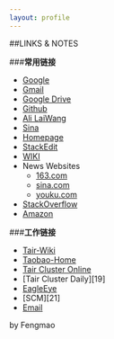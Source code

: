```yaml
---
layout: profile
---
```


##LINKS & NOTES

###**常用链接**
- [Google][2]
- [Gmail][3]
- [Google Drive][4]
- [Github][5]
- [Ali LaiWang][13]
- [Sina][6]
- [Homepage][7]
- [StackEdit][14]
- [WIKI][15]
- News Websites
  * [163.com][8]
  * [sina.com][9]
  * [youku.com][10]
- [StackOverflow][11]
- [Amazon][12]

###**工作链接**
- [Tair-Wiki][16]
- [Taobao-Home][17]
- [Tair Cluster Online][18]
- [Tair Cluster Daily][19]
- [EagleEye][20]
- [SCM][21]
- [Email][22]


by Fengmao

  [2]: https://www.google.com.hk
  [3]: https://mail.google.com/mail/u/0/?tab=wm#inbox
  [4]: https://drive.google.com/?tab=wo&authuser=0#my-drive
  [5]: https://github.com/fengmao
  [6]: http://weibo.com/adolphjian/home?wvr=5&uut=fin&from=reg
  [7]: http://fengmao.github.io/
  [8]: http://www.163.com/
  [9]: http://www.sina.com.cn/
  [10]: http://www.youku.com/
  [11]: http://stackoverflow.com/
  [12]: http:z.cn
  [13]: http://www.laiwang.com/index.htm?_returnto=http%3A%2F%2Fwww.laiwang.com%2Fhome.htm
  [14]: https://stackedit.io/
  [15]: http://en.wikipedia.org/wiki/Main_Page
  [16]: http://baike.corp.taobao.com/index.php/CS_RD/tair
  [17]: http://www.taobao.ali.com/tbhome/
  [18]: http://baike.corp.taobao.com/index.php/Clusters
  [20]: http://eagleeye.taobao.net:9999/
  [22]: webmail.alibaba-inc.com
